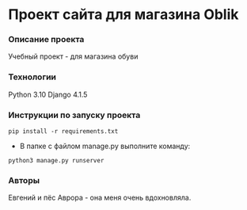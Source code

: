 # Проект сайта для магазина Oblik
### Описание проекта
Учебный проект - для магазина обуви
### Технологии
Python 3.10
Django 4.1.5
### Инструкции по запуску проекта
```
pip install -r requirements.txt
```
- В папке с файлом manage.py выполните команду:
```
python3 manage.py runserver
```
### Авторы
Евгений и пёс Аврора - она меня очень вдохновляла.
